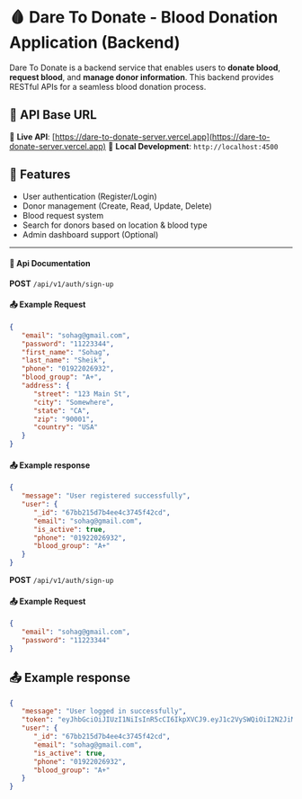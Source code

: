 # 🩸 Dare To Donate - Blood Donation Application (Backend)

Dare To Donate is a backend service that enables users to **donate blood**, **request blood**, and **manage donor information**. This backend provides RESTful APIs for a seamless blood donation process.

## 📖 API Base URL

🔗 **Live API**: [https://dare-to-donate-server.vercel.app](https://dare-to-donate-server.vercel.app)
🔧 **Local Development**: `http://localhost:4500`

## 🚀 Features

-  User authentication (Register/Login)
-  Donor management (Create, Read, Update, Delete)
-  Blood request system
-  Search for donors based on location & blood type
-  Admin dashboard support (Optional)

---

#### 📌 Api Documentation

**POST** `/api/v1/auth/sign-up`

#### 📤 Example Request

```json
{
   "email": "sohag@gmail.com",
   "password": "11223344",
   "first_name": "Sohag",
   "last_name": "Sheik",
   "phone": "01922026932",
   "blood_group": "A+",
   "address": {
      "street": "123 Main St",
      "city": "Somewhere",
      "state": "CA",
      "zip": "90001",
      "country": "USA"
   }
}
```

#### 📤 Example response

```json
{
   "message": "User registered successfully",
   "user": {
      "_id": "67bb215d7b4ee4c3745f42cd",
      "email": "sohag@gmail.com",
      "is_active": true,
      "phone": "01922026932",
      "blood_group": "A+"
   }
}
```

**POST** `/api/v1/auth/sign-up`

#### 📤 Example Request

```json
{
   "email": "sohag@gmail.com",
   "password": "11223344"
}
```

## 📤 Example response

```json
{
   "message": "User logged in successfully",
   "token": "eyJhbGciOiJIUzI1NiIsInR5cCI6IkpXVCJ9.eyJ1c2VySWQiOiI2N2JiMjE1ZDdiNGVlNGMzNzQ1ZjQyY2QiLCJlbWFpbCI6InNvaGFnQGdtYWlsLmNvbSIsImlhdCI6MTc0MDMxNzA5NiwiZXhwIjoxNzQwNDAzNDk2fQ.GEYUP28R4_2OK5wsGO0ClSPf-jAsFFuQKqbxP_0Y1Ak",
   "user": {
      "_id": "67bb215d7b4ee4c3745f42cd",
      "email": "sohag@gmail.com",
      "is_active": true,
      "phone": "01922026932",
      "blood_group": "A+"
   }
}
```
